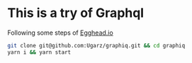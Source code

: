 # This is a try of Graphql

Following some steps of [Egghead.io](https://egghead.io/lessons/javascript-use-graphql-primitive-types)

```bash
git clone git@github.com:Ugarz/graphiq.git && cd graphiq
yarn i && yarn start

```
